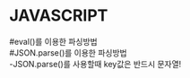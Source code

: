 # JAVASCRIPT

#eval()를 이용한 파싱방법 <br>
#JSON.parse()를 이용한 파싱방법 <br>
-JSON.parse()를 사용할때 key값은 반드시 문자열!
